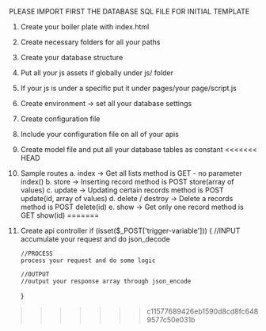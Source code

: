 PLEASE IMPORT FIRST THE DATABASE SQL FILE FOR INITIAL TEMPLATE
1. Create your boiler plate with index.html
2. Create necessary folders for all your paths
3. Create your database structure
4. Put all your js assets if globally under js/ folder
5. If your js is under a specific put it under pages/your page/script.js
6. Create environment -> set all your database settings
7. Create configuration file
8. Include your configuration file on all of your apis
9. Create model file and put all your database tables as constant
<<<<<<< HEAD
10. Sample routes
    a. index -> Get all lists method is GET - no parameter index()
    b. store -> Inserting record method is POST store(array of values)
    c. update -> Updating certain records method is POST update(id, array of values)
    d. delete / destroy -> Delete a records method is POST delete(id)
    e. show -> Get only one record method is GET show(id)
=======
10. Create api controller
    if (isset($_POST['trigger-variable'])) {
        //INPUT
        accumulate your request and do json_decode

        //PROCESS
        process your request and do some logic 

        //OUTPUT
        //output your response array through json_encode
    }
>>>>>>> c11577689426eb1590d8cd8fc6489577c50e031b
